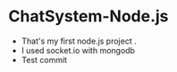 # ChatSystem-Node.js

- That's my first node.js project . 
- I used socket.io with mongodb
- Test commit 
